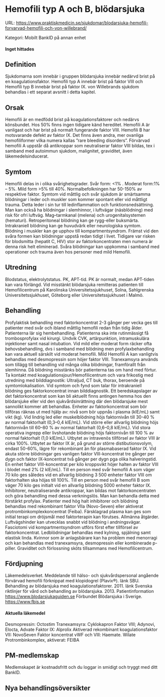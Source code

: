 # Hemofili typ A och B, blödarsjuka

URL: https://www.praktiskmedicin.se/sjukdomar/blodarsjuka-hemofili-forvarvad-hemofili-och-von-willebrand/



Kategori: Mobilt BankID på annan enhet

#### Inget hittades

## Definition

Sjukdomarna som innebär i gruppen blödarsjuka innebär nedärvd brist på en koagulationsfaktor. Hemofili typ A innebär brist på faktor VIII och Hemofili typ B innebär brist på faktor IX. von Willebrands sjukdom behandlas i ett separat avsnitt i detta kapitel.

## Orsak

Hemofili är en medfödd brist på koagulationsfaktorer och nedärvs könsbundet. Hos 50% finns ingen tidigare känd hereditet. Hemofili A är vanligast och har brist på normalt fungerande faktor VIII. Hemofili B har motsvarande defekt av faktor IX. Det finns även andra, mer ovanliga hemofiliformer vilka numera kallas ”rare bleeding disorders”.
Förvärvad hemofili A uppstår då antikroppar som neutraliserar faktor VIII bildas, tex i samband med autoimmun sjukdom, malignitet, graviditet, även läkemedelsinducerat.

## Symtom

Hemofili delas in i olika svårighetsgrader. Svår form: <1% . Moderat form:1% – 5%. Mild form >5% till 40%. Normalbefolkningen har 50-150% av respektive faktor.
Symtom vid måttlig och svår sjukdom är smärtsamma blödningar i leder och muskler som kommer spontant eller vid måttligt trauma. Detta leder i sin tur till ledinflammation och funktionsnedsättning. Man kan också ha blödningar i slemhinnor, i luftvägar (näsblödning) med risk för ofri luftväg.
Mag–tarmkanal (melena) och urogenitalsystemen (hematuri). Retroperitoneal blödning kan ge rygg-eller buksmärta. Intrakraniell blödning kan ge huvudvärk eller neurologiska symtom. Blödning i muskler kan ge upphov till kompartmentsyndrom. Främst vid den svåra formen kan blödningar uppstå redan tidigt i livet.
Tidigare var risken för blodsmitta (hepatit C, HIV) stor av faktorkoncentraten men numera är denna risk helt eliminerad.
Svåra blödningar kan uppkomma i samband med operationer och trauma även hos personer med mild Hemofili.

## Utredning

Blodstatus, elektrolytstatus. PK, APT-tid. PK är normalt, medan APT-tiden kan vara förlängd.
Vid misstänkt blödarsjuka remitteras patienten till Hemofilicentrum på Karolinska Universitetssjukhuset, Solna, Sahlgrenska Universitetssjukhuset, Göteborg eller Universitetssjukhuset i Malmö.

## Behandling

Profylaktisk behandling med faktorkoncentrat 2-3 gånger per vecka ges till patienter med svår och ibland måttlig hemofili redan från tidig ålder. Patienterna lär sig hembehandling.
Patienterna ska inte rutinmässigt få trombosprofylax vid kirurgi. Undvik CVK, artärpunktion, intramuskulära injektioner samt nasal intubation.
Vid mild eller moderat form räcker ofta behovsbehandling, dvs i samband med blödning men profylaxbehandling kan vara aktuell särskilt vid moderat hemofili.
Mild Hemofili A kan vanligtvis behandlas med desmopressin som höjer faktor VIII.
Tranexamsyra används som tillägg till behandling vid många olika blödningar, framförallt från slemhinna.
Då blödning misstänks bör patienterna tas om hand med förtur. Ta kontakt med koagulationsjour/Hemofilicentrum och vara frikostig med utredning med bilddiagnostik: Ultraljud, CT buk, thorax, beroende på symtomlokalisation.
Vid symtom och fynd som talar för intrakraniell blödning ges faktorkoncentrat innan bilddiagnostik.
Ett beredskapslager av det faktorkoncentrat som kan bli aktuellt finns antingen hemma hos den blödarsjuke eller vid den sjukvårdsinrättning där den blödarsjuke mest sannolikt kommer att behandlas.
Enheter av faktorkoncentrat som bör tillföras räknas ut med hjälp av: nivå som bör uppnås i plasma (kIE/mL) samt vikt (kg).
Vid lindrig led eller muskelblödning höjs faktornivån till 30-40 % av normal faktorhalt (0,3–0,4 kIE/mL).
Vid större eller allvarlig blödning höjs faktornivån till 60–80 % av normal faktorhalt (0,6–0,8 kIE/mL).
Vid stora operativa ingrepp eller livshotande blödning höjs faktornivån till 100 % av normal faktorhalt (1,0 kIE/mL).
Utbytet av intravenös tillförsel av faktor VIII är cirka 100%. Utbytet av faktor IX är, på grund av större distibutionsvolym, endast 50-60%, lägre för rekombinant än för plasmabaserad faktor IX.
Vid akuta större blödningar ges vanligen faktor VIII-koncentrat tre gånger per dygn och faktor IX-koncentrat två gånger per dygn pga olika halveringstid.
En enhet faktor VIII-koncentrat per kilo kroppsvikt höjer halten av faktor VIII i blodet med 2% (2 kIE/mL). Till en person med svår hemofili A som väger 70 kilo ges således vid en allvarlig blödning 3 500 enheter faktor VIII om faktorhalten ska höjas till 100%.
Till en person med svår hemofili B som väger 70 kilo ges initialt vid en allvarlig blödning 5000 enheter faktor IX.
Inhibitorer, neutraliserande antikroppar, kan bildas mot faktorkoncentraten och göra behandling med dessa verkningslös. Man kan behandla detta med förstärkt profylax. Patienter med hög halt inhibitorer och blödning behandlas med rekombinant faktor VIIa (Novo-Seven) eller aktiverat protrombinkomplexkoncentrat (Feiba).
Färsklagrad plasma kan ges som initial terapi om dröjsmål med faktorterapin kan förutses.
Allmänna åtgärder.
Luftvägshinder kan utvecklas snabbt vid blödning i andningsvägar.
Fasciotomi vid kompartmentsyndrom utförs först efter tillförsel av faktorkoncentrat.
Ledblödningar behandlas med kylning, spjälning samt elastisk linda.
Kvinnor som är anlagsbärare kan ha problem med menorragi och kan behandlas med tranexamsyra, desmopressin eller kombinerade p-piller. Graviditet och förlossning sköts tillsammans med Hemofilicentrum.

## Fördjupning

Läkemedelsverket. Meddelande till hälso- och sjukvårdspersonal angående förvärvad hemofili förknippat med klopidogrel (Plavix®). länk
SBU. Behandling av blödarsjuka med koagulationsfaktorer. 2011. länk
Svenska riktlinjer för vård och behandling av blödarsjuka. 2013.
Patientinformation
https://www.blodarsjukaguiden.se
Förbundet Blödarsjuka i Sverige. https://www.fbis.se

#### Aktuella läkemedel

Desmopressin: Octostim
Tranexamsyra: Cyklokapron
Faktor VIII; Adynovi, Elocta, Advate
Faktor IX: Alprolix
Aktiverad rekombinant koagulationsfaktor VII: NovoSeven
Faktor koncentrat vWF och Vlll: Haemate. Wilate
Protrombinkomplex, aktiverat: FEIBA

## PM-medlemskap

Medlemskapet är kostnadsfritt och du loggar in smidigt och tryggt med ditt BankID.

## Nya behandlingsöversikter

